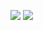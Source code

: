 ![](https://img.shields.io/badge/Build-Passing-Green.svg)
![](https://img.shields.io/badge/platform-win-Blue.svg)